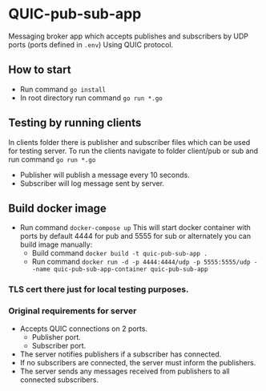 # QUIC-pub-sub-app 

Messaging broker app which accepts publishes and subscribers by UDP ports (ports defined in `.env`) Using QUIC protocol.

## How to start
* Run command `go install`
* In root directory run command `go run *.go`

## Testing by running clients
In clients folder there is publisher and subscriber files which can be used for testing server.
To run the clients navigate to folder client/pub or sub and run command `go run *.go`

* Publisher will publish a message every 10 seconds.
* Subscriber will log message sent by server.

## Build docker image
* Run command `docker-compose up` This will start docker container with ports by default 4444 for pub and 5555 for sub or alternately you can build image manually:
    * Build command `docker build -t quic-pub-sub-app . `
    * Run command `docker run -d -p 4444:4444/udp -p 5555:5555/udp --name quic-pub-sub-app-container quic-pub-sub-app `

### TLS cert there just for local testing purposes.


### Original requirements for server
* Accepts QUIC connections on 2 ports.
    * Publisher port.
    * Subscriber port.
* The server notifies publishers if a subscriber has connected.
* If no subscribers are connected, the server must inform the publishers.
* The server sends any messages received from publishers to all connected subscribers.
